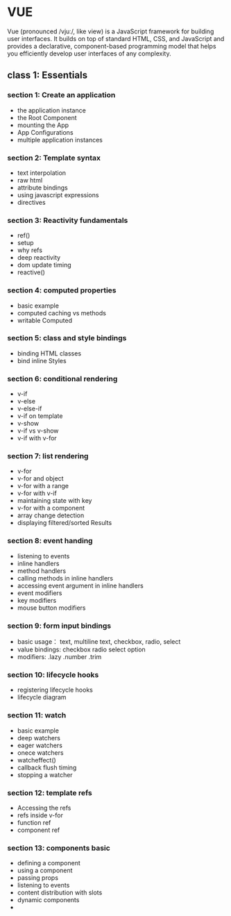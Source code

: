 # VUE

Vue (pronounced /vjuː/, like view) is a JavaScript framework for building user interfaces. It builds on top of standard HTML, CSS, and JavaScript and provides a declarative, component-based programming model that helps you efficiently develop user interfaces of any complexity.

## class 1: Essentials

### section 1: Create an application

- the application instance
- the Root Component
- mounting the App
- App Configurations
- multiple application instances

### section 2: Template syntax

- text interpolation
- raw html
- attribute bindings
- using javascript expressions
- directives

### section 3: Reactivity fundamentals

- ref()
- setup
- why refs
- deep reactivity
- dom update timing
- reactive()

### section 4: computed properties

- basic example
- computed caching vs methods
- writable Computed

### section 5: class and style bindings

- binding HTML classes
- bind inline Styles

### section 6: conditional rendering

- v-if
- v-else
- v-else-if
- v-if on template
- v-show
- v-if vs v-show
- v-if with v-for

### section 7: list rendering

- v-for
- v-for and object
- v-for with a range
- v-for with v-if
- maintaining state with key
- v-for with a component
- array change detection
- displaying filtered/sorted Results

### section 8: event handing

- listening to events
- inline handlers
- method handlers
- calling methods in inline handlers
- accessing event argument in inline handlers
- event modifiers
- key modifiers
- mouse button modifiers

### section 9: form input bindings

- basic usage： text, multiline text, checkbox, radio, select
- value bindings: checkbox radio select option
- modifiers: .lazy .number .trim

### section 10: lifecycle hooks

- registering lifecycle hooks
- lifecycle diagram

### section 11: watch

- basic example
- deep watchers
- eager watchers
- onece watchers
- watcheffect()
- callback flush timing
- stopping a watcher

### section 12: template refs

- Accessing the refs
- refs inside v-for
- function ref
- component ref

### section 13: components basic

- defining a component
- using a component
- passing props
- listening to events
- content distribution with slots
- dynamic components 
- 